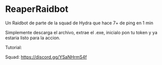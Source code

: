 # ReaperRaidbot
Un Raidbot de parte de la squad de Hydra que hace 7+ de ping en 1 min

Simplemente descarga el archivo, extrae el .exe, inicialo pon tu token y ya estaria listo para la accion.

Tutorial: 

Squad: https://discord.gg/YSaNHrmS4f
